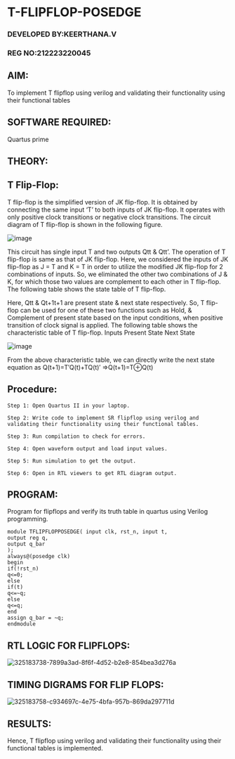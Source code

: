 # T-FLIPFLOP-POSEDGE
### DEVELOPED BY:KEERTHANA.V
### REG NO:212223220045

## AIM:

To implement  T flipflop using verilog and validating their functionality using their functional tables

## SOFTWARE REQUIRED:

Quartus prime

## THEORY:

## T Flip-Flop:

T flip-flop is the simplified version of JK flip-flop. It is obtained by connecting the same input ‘T’ to both inputs of JK flip-flop. It operates with only positive clock transitions or negative clock transitions. The circuit diagram of T flip-flop is shown in the following figure.

![image](https://github.com/naavaneetha/T-FLIPFLOP-POSEDGE/assets/154305477/458a68fe-2d08-4a9d-ac4f-7ae0480ce0bd)

 
This circuit has single input T and two outputs Qtt & Qtt’. The operation of T flip-flop is same as that of JK flip-flop. Here, we considered the inputs of JK flip-flop as J = T and K = T in order to utilize the modified JK flip-flop for 2 combinations of inputs. So, we eliminated the other two combinations of J & K, for which those two values are complement to each other in T flip-flop. The following table shows the state table of T flip-flop.

Here, Qtt & Qt+1t+1 are present state & next state respectively. So, T flip-flop can be used for one of these two functions such as Hold, & Complement of present state based on the input conditions, when positive transition of clock signal is applied. The following table shows the characteristic table of T flip-flop. Inputs Present State Next State

![image](https://github.com/naavaneetha/T-FLIPFLOP-POSEDGE/assets/154305477/cdd7fb32-539f-4b66-bb8d-f305a153c886)

 
From the above characteristic table, we can directly write the next state equation as Q(t+1)=T′Q(t)+TQ(t)′ ⇒Q(t+1)=T⊕Q(t)

## Procedure:

```
Step 1: Open Quartus II in your laptop.

Step 2: Write code to implement SR flipflop using verilog and validating their functionality using their functional tables.

Step 3: Run compilation to check for errors.

Step 4: Open waveform output and load input values.

Step 5: Run simulation to get the output.

Step 6: Open in RTL viewers to get RTL diagram output.
```

## PROGRAM:

Program for flipflops and verify its truth table in quartus using Verilog programming. 
```
module TFLIPFLOPPOSEDGE( input clk, rst_n, input t,
output reg q,
output q_bar
);
always@(posedge clk) 
begin 
if(!rst_n)
q<=0;
else
if(t)
q<=~q;
else
q<=q;
end
assign q_bar = ~q;
endmodule
```


## RTL LOGIC FOR FLIPFLOPS:
![325183738-7899a3ad-8f6f-4d52-b2e8-854bea3d276a](https://github.com/Keerthana-VJ/T-FLIPFLOP-POSEDGE/assets/149347704/38fdb0ec-3088-42dc-aa58-8129c2dd884e)


## TIMING DIGRAMS FOR FLIP FLOPS:
![325183758-c934697c-4e75-4bfa-957b-869da297711d](https://github.com/Keerthana-VJ/T-FLIPFLOP-POSEDGE/assets/149347704/b8e99f78-214a-42a4-9aca-793c66926454)


## RESULTS:
Hence, T flipflop using verilog and validating their functionality using their functional tables is implemented.

